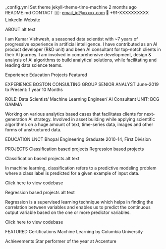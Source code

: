 _config.yml
Set theme jekyll-theme-time-machine
2 months ago
README.md
CONTACT
✉️: email_id@xxxxx.com    📲 +91-XXXXXXXXXX       LinkedIn       Website

ABOUT
alt text

I am Kumar Vishwesh, a seasoned data scientist with ~7 years of progressive experience in artificial intelligence. I have contributed as an AI product developer (R&D unit) and been AI consultant for top-notch clients in their AI journey. I am involved in comprehensive development, design & analysis of AI algorithms to build analytical solutions, while facilitating and leading data science teams.

Experience
Education
Projects
Featured

EXPERIENCE
BOSTON CONSULTING GROUP
SENIOR ANALYST
June-2019 to Present: 1 year 10 Months

ROLE: Data Scientist/ Machine Learning Engineer/ AI Consultant UNIT: BCG GAMMA

Working on various analytics based cases that facilitates clients for next-generation AI strategy. Involved in asset building while applying scientific algorithms on a huge amount of text, time-series data, images and other forms of unstructured data.

EDUCATION
LNCT Bhopal
Engineering Graduate 2010-14, First Division

PROJECTS
Classification based projects
Regression based projects

Classification based projects
alt text

In machine learning, classification refers to a predictive modeling problem where a class label is predicted for a given example of input data.

Click here to view codebase

Regression based projects
alt text

Regression is a supervised learning technique which helps in finding the correlation between variables and enables us to predict the continuous output variable based on the one or more predictor variables.

Click here to view codebase

FEATURED
Certifications
Machine Learning by Columbia University

Achievements
Star performer of the year at Accenture
